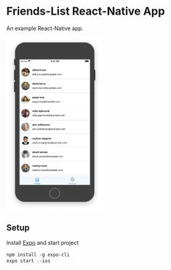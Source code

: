 # Friends-List React-Native App

An example React-Native app.

<img src="https://raw.githubusercontent.com/thomd/friends-app/screenshots/screenshot.png" width="50%">

## Setup

Install [Expo](https://expo.io/) and start project

    npm install -g expo-cli
    expo start --ios

